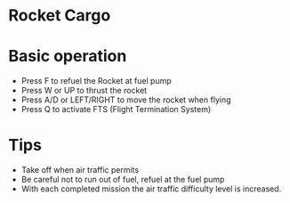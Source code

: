 # Rocket Cargo

# Basic operation 
- Press F to refuel the Rocket at fuel pump
- Press W or UP to thrust the rocket
- Press A/D or LEFT/RIGHT to move the rocket when flying
- Press Q to activate FTS (Flight Termination System)

# Tips
- Take off when air traffic permits
- Be careful not to run out of fuel, refuel at the fuel pump
- With each completed mission the air traffic difficulty level is increased.



